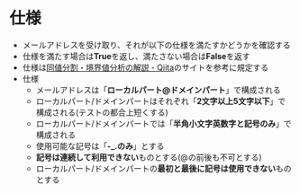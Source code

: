 # 仕様

* メールアドレスを受け取り、それが以下の仕様を満たすかどうかを確認する
* 仕様を満たす場合は**True**を返し、満たさない場合は**False**を返す
* 仕様は[同値分割・境界値分析の解説 - Qiita](https://qiita.com/softest/items/648d8bb4021cd1256b02#:~:text=%E5%90%8C%E5%80%A4%E5%88%86%E5%89%B2%E3%81%AF%E3%80%81%E3%81%95%E3%81%BE%E3%81%96%E3%81%BE%E3%81%AA,%E3%81%B0%E3%82%88%E3%81%84%E3%80%81%E3%81%A8%E3%81%84%E3%81%86%E8%80%83%E3%81%88%E6%96%B9%E3%81%A7%E3%81%99%E3%80%82)のサイトを参考に規定する
* 仕様
  * メールアドレスは「**ローカルパート@ドメインパート**」で構成される
  * ローカルパート/ドメインパートはそれぞれ「**2文字以上5文字以下**」で構成される(テストの都合上短くする)
  * ローカルパート/ドメインパートでは「**半角小文字英数字と記号のみ**」で構成される
  * 使用可能な記号は「**-_.のみ**」とする
  * **記号は連続して利用できない**ものとする(@の前後も不可とする)
  * ローカルパート/ドメインパートの**最初と最後に記号は使用できない**ものとする
